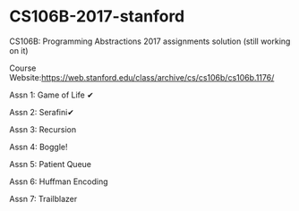 # CS106B-2017-stanford
CS106B: Programming Abstractions 2017 assignments solution (still working on it)

Course Website:https://web.stanford.edu/class/archive/cs/cs106b/cs106b.1176/

Assn 1: Game of Life ✔

Assn 2: Serafini✔

Assn 3: Recursion

Assn 4: Boggle!

Assn 5: Patient Queue

Assn 6: Huffman Encoding

Assn 7: Trailblazer

